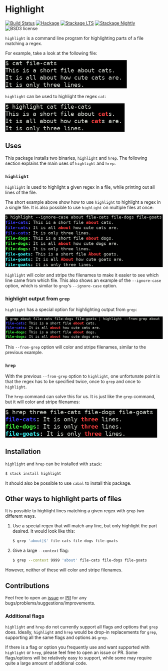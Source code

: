 
Highlight
=========

[![Build Status](https://secure.travis-ci.org/cdepillabout/highlight.svg)](http://travis-ci.org/cdepillabout/highlight)
[![Hackage](https://img.shields.io/hackage/v/highlight.svg)](https://hackage.haskell.org/package/highlight)
[![Stackage LTS](http://stackage.org/package/highlight/badge/lts)](http://stackage.org/lts/package/highlight)
[![Stackage Nightly](http://stackage.org/package/highlight/badge/nightly)](http://stackage.org/nightly/package/highlight)
![BSD3 license](https://img.shields.io/badge/license-BSD3-blue.svg)

`highlight` is a command line program for highlighting parts of a file matching
a regex.

For example, take a look at the following file:

![non-highlighted file](/img/non-highlighted-file.png?raw=true "non-highlighted file")

`highlight` can be used to highlight the regex `cat`:

![simple highlighted file](/img/highlight-simple-example.png?raw=true "simple highlighted file")

## Uses

This package installs two binaries, `highlight` and `hrep`.  The following
section explains the main uses of `highlight` and `hrep`.

### `highlight`

`highlight` is used to highlight a given regex in a file, while printing out
all lines of the file.

The short example above show how to use `highlight` to highlight a regex in a
single file.  It is also possible to use `highlight` on multiple files at once:

![multiple highlighted files](/img/highlight-multi-file-example.png?raw=true "multiple highlighted files")

`highlight` will color and stripe the filenames to make it easier to see which
line came from which file.  This also shows an example of the `--ignore-case`
option, which is similar to `grep`'s `--ignore-case` option.

### highlight output from `grep`

`highlight` has a special option for highlighting output from `grep`:

![highlight from grep](/img/highlight-from-grep.png?raw=true "highlight from grep")

This `--from-grep` option will color and stripe filenames, similar to the
previous example.

### `hrep`

With the previous `--from-grep` option to `highlight`, one unfortunate point is
that the regex has to be specified twice, once to `grep` and once to
`highlight`.

The `hrep` command can solve this for us.  It is just like the `grep` command,
but it will color and stripe filenames:

![hrep example](/img/hrep-example.png?raw=true "hrep example")

## Installation

`highlight` and `hrep` can be installed with
[`stack`](https://docs.haskellstack.org/en/stable/README/):

```sh
$ stack install highlight
```

It should also be possible to use `cabal` to install this package.

## Other ways to highlight parts of files

It is possible to highlight lines matching a given regex with `grep` two
different ways.

1.  Use a special regex that will match any line, but only highlight the part
    desired.  It would look like this:

    ```sh
    $ grep 'about|$' file-cats file-dogs file-goats
    ```

2.  Give a large `--context` flag:

    ```sh
    $ grep --context 9999 'about' file-cats file-dogs file-goats
    ```

However, neither of these will color and stripe filenames.

## Contributions

Feel free to open an
[issue](https://github.com/cdepillabout/pretty-simple/issues) or
[PR](https://github.com/cdepillabout/pretty-simple/pulls) for any
bugs/problems/suggestions/improvements.

### Additional flags

`highlight` and `hrep` do not currently support all flags and options that
`grep` does.  Ideally, `highlight` and `hrep` would be drop-in replacements for
`grep`, supporting all the same flags and options as `grep`.

If there is a flag or option you frequently use and want supported with
`highlight` or `hrep`, please feel free to open an issue or PR.  Some
flags/options will be relatively easy to support, while some may require quite
a large amount of additional code.
